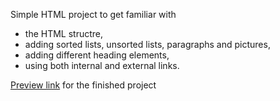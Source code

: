 Simple HTML project to get familiar with 

  * the HTML structre, 
  * adding sorted lists, unsorted lists, paragraphs and pictures,
  * adding different heading elements,
  * using both internal and external links.


[Preview link](https://htmlpreview.github.io/?https://github.com/konrascher3/odin-recipes/blob/main/index.html) for the finished project
